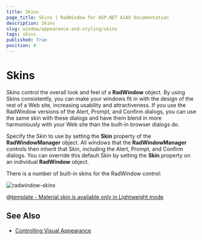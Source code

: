 ```yaml
---
title: Skins
page_title: Skins | RadWindow for ASP.NET AJAX Documentation
description: Skins
slug: window/appearance-and-styling/skins
tags: skins
published: True
position: 0
---
```


# Skins

Skins control the overall look and feel of a **RadWindow** object. By using Skins consistently, you can make your windows fit in with the design of the rest of a Web site, increasing usability and attractiveness. If you use the RadWindow versions of the Alert, Prompt, and Confirm dialogs, you can use the same skin with these dialogs and have them blend in more harmoniously with your Web site than the built-in browser dialogs do.

Specify the Skin to use by setting the **Skin** property of the **RadWindowManager** object. All windows that the **RadWindowManager** controls then inherit that Skin, including the Alert, Prompt, and Confirm dialogs. You can override this default Skin by setting the **Skin** property on an individual **RadWindow** object.

There is a number of built-in skins for the RadWindow control:

![radwindow-skins](images/window-skins.png) 


 @[template - Material skin is available only in Lightweight mode](/_templates/common/skins-notes.md#material-only-in-lightweight) 




## See Also

 * [Controlling Visual Appearance](http://www.telerik.com/help/aspnet-ajax/controllingvisualappearance.html)
